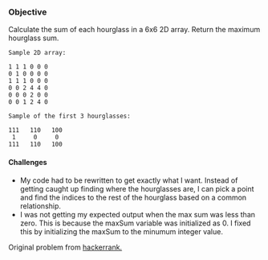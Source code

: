 ### Objective 
Calculate the sum of each hourglass in a 6x6 2D array. Return the maximum hourglass sum. 

```
Sample 2D array:

1 1 1 0 0 0
0 1 0 0 0 0
1 1 1 0 0 0
0 0 2 4 4 0
0 0 0 2 0 0
0 0 1 2 4 0

Sample of the first 3 hourglasses: 

111   110   100
 1     0     0
111   110   100
```

#### Challenges
- My code had to be rewritten to get exactly what I want. Instead of getting caught up finding where the hourglasses are, I can pick a point and find the indices to the rest of the hourglass based on a common relationship. 
- I was not getting my expected output when the max sum was less than zero. This is because the maxSum variable was initialized as 0. I fixed this by initializing the maxSum to the minumum integer value.

Original problem from [hackerrank.](https://www.hackerrank.com/challenges/2d-array/problem?h_l=interview&playlist_slugs%5B%5D=interview-preparation-kit&playlist_slugs%5B%5D=arrays)
